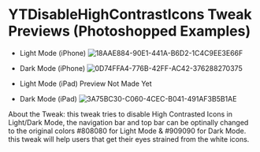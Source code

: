 # YTDisableHighContrastIcons Tweak Previews (Photoshopped Examples)

- Light Mode (iPhone)
![18AAE884-90E1-441A-B6D2-1C4C9EE3E66F](https://user-images.githubusercontent.com/78001398/169715628-f8fbbc8e-834e-4160-840f-398f60d144a4.jpeg)

- Dark Mode (iPhone)
![0D74FFA4-776B-42FF-AC42-376288270375](https://user-images.githubusercontent.com/78001398/169715688-5d56d7d6-3116-45ac-bb0f-b650d2bc6104.jpeg)

- Light Mode (iPad) Preview Not Made Yet

- Dark Mode (iPad)
![3A75BC30-C060-4CEC-B041-491AF3B5B1AE](https://user-images.githubusercontent.com/78001398/169716781-cf2b4838-8a61-4c11-88fd-1746b4b46a86.png)

About the Tweak: this tweak tries to disable High Contrasted Icons in Light/Dark Mode, the navigation bar and top bar can be optinally changed to the original colors #808080 for Light Mode & #909090 for Dark Mode. this tweak will help users that get their eyes strained from the white icons.
